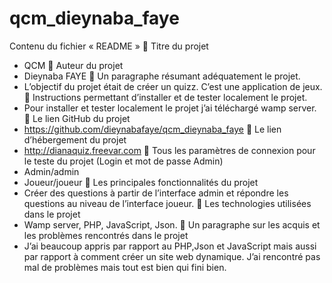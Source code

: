 # qcm_dieynaba_faye
Contenu du fichier « README »
	Titre du projet
-	QCM
	Auteur du projet
-	Dieynaba FAYE
	Un paragraphe résumant adéquatement le projet.
-	L’objectif du projet était de créer un quizz. C’est une application de jeux.
	Instructions permettant d’installer et de tester localement le projet.
-	Pour installer et tester localement le projet j’ai téléchargé wamp server.
	Le lien GitHub du projet
-	https://github.com/dieynabafaye/qcm_dieynaba_faye
	Le lien d’hébergement du projet
-	http://dianaquiz.freevar.com
	Tous les paramètres de connexion pour le teste du projet (Login et mot de passe Admin)
-	Admin/admin
-	Joueur/joueur
	Les principales fonctionnalités du projet
-	Créer des questions à partir de l’interface admin et répondre les questions au niveau de l’interface joueur.
	Les technologies utilisées dans le projet
-	Wamp server, PHP, JavaScript, Json.
	Un paragraphe sur les acquis et les problèmes rencontrés dans le projet
-	J’ai beaucoup appris par rapport au PHP,Json et JavaScript mais aussi par rapport à comment créer un site web dynamique. J’ai rencontré pas mal de problèmes mais tout est bien qui fini bien. 
